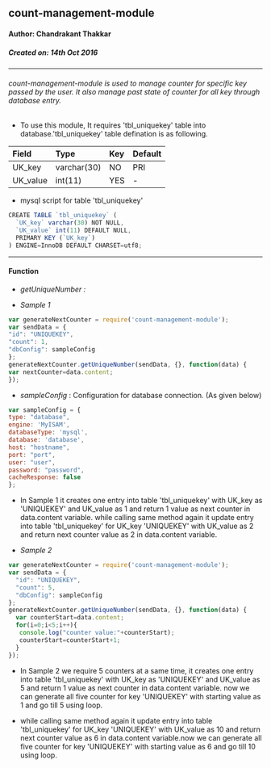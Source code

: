 ## count-management-module
#### Author: Chandrakant Thakkar
##### Created on: 14th Oct 2016

---
###### count-management-module is used to manage counter for specific key passed by the user. It also manage past state of counter for all key through database entry.

- To use this module, It requires 'tbl_uniquekey' table into database.'tbl_uniquekey' table defination is as following.

| Field | Type | Key | Default |
| :------------- | :------------- |:------------- |:------------- |
| UK_key | varchar(30) | NO | PRI |
| UK_value | int(11) | YES | - |

- mysql script for table 'tbl_uniquekey'
```javascript
CREATE TABLE `tbl_uniquekey` (
  `UK_key` varchar(30) NOT NULL,
  `UK_value` int(11) DEFAULT NULL,
  PRIMARY KEY (`UK_key`)
) ENGINE=InnoDB DEFAULT CHARSET=utf8;
```

---
#### Function

 * _getUniqueNumber :_

 - _Sample 1_
 ```javascript  
 var generateNextCounter = require('count-management-module');  
 var sendData = {
 "id": "UNIQUEKEY",
 "count": 1,
 "dbConfig": sampleConfig
 };
 generateNextCounter.getUniqueNumber(sendData, {}, function(data) {
 var nextCounter=data.content;
 });
 ```



 - _sampleConfig_ : Configuration for database connection. (As given below)
 ```javascript
 var sampleConfig = {
 type: "database",
 engine: 'MyISAM',
 databaseType: 'mysql',
 database: 'database',
 host: "hostname",
 port: "port",
 user: "user",
 password: "password",
 cacheResponse: false
 };
 ```

 - In Sample 1 it creates one entry into table 'tbl_uniquekey' with UK_key as 'UNIQUEKEY' and UK_value as 1 and return 1 value as next counter in data.content variable. while calling same method again it update entry into table 'tbl_uniquekey' for UK_key 'UNIQUEKEY' with UK_value as 2 and return next counter value as 2 in data.content variable.


 - _Sample 2_
 ```javascript  
 var generateNextCounter = require('count-management-module');  
 var sendData = {
   "id": "UNIQUEKEY",
   "count": 5,
   "dbConfig": sampleConfig
 };
 generateNextCounter.getUniqueNumber(sendData, {}, function(data) {
   var counterStart=data.content;
   for(i=0;i<5;i++){
    console.log("counter value:"+counterStart);
    counterStart=counterStart+1;
   }
 });
   ```
 - In Sample 2 we require 5 counters at a same time, it creates one entry into table 'tbl_uniquekey' with UK_key as 'UNIQUEKEY' and UK_value as 5 and return 1 value as next counter in data.content variable. now we can generate all five counter for key 'UNIQUEKEY' with starting value as 1 and go till 5 using loop.

 - while calling same method again it update entry into table 'tbl_uniquekey' for UK_key 'UNIQUEKEY' with UK_value as 10 and return next counter value as 6 in data.content variable.now we can generate all five counter for key 'UNIQUEKEY' with starting value as 6 and go till 10 using loop.

